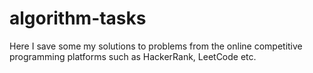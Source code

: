 # algorithm-tasks

Here I save some my solutions to problems from the online competitive programming platforms such as HackerRank, LeetCode etc.
